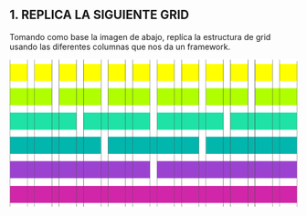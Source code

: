 ## 1. REPLICA LA SIGUIENTE GRID
Tomando como base la imagen de abajo, replíca la estructura de grid usando las diferentes columnas que nos da un framework.

![imagen de ejercicio](assets/images/image.png)
